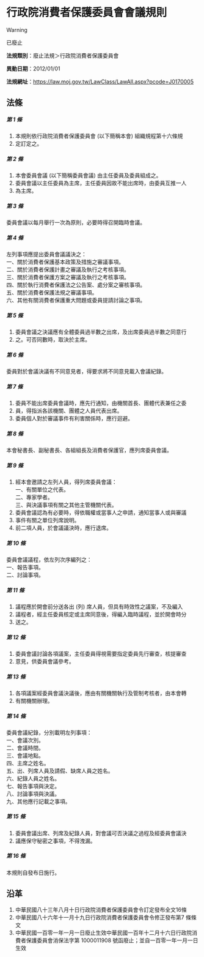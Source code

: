 # 行政院消費者保護委員會會議規則


> [!WARNING]
> 已廢止


**法規類別**：廢止法規＞行政院消費者保護委員會

**異動日期**：2012/01/01  

**法規網址**：https://law.moj.gov.tw/LawClass/LawAll.aspx?pcode=J0170005



## 法條
##### 第 1 條
1. 本規則依行政院消費者保護委員會 (以下簡稱本會) 組織規程第十六條規
1. 定訂定之。

##### 第 2 條
1. 本會委員會議 (以下簡稱委員會議) 由主任委員及委員組成之。
1. 委員會議以主任委員為主席，主任委員因故不能出席時，由委員互推一人
1. 為主席。

##### 第 3 條
委員會議以每月舉行一次為原則，必要時得召開臨時會議。

##### 第 4 條
左列事項應提出委員會議議決之：  
一、關於消費者保護基本政策及措施之審議事項。  
二、關於消費者保護計畫之審議及執行之考核事項。  
三、關於消費者保護方案之審議及執行之考核事項。  
四、關於執行消費者保護法之公告案、處分案之審核事項。  
五、關於消費者保護法規之審議事項。  
六、其他有關消費者保護重大問題或委員提請討論之事項。

##### 第 5 條
1. 委員會議之決議應有全體委員過半數之出席，及出席委員過半數之同意行
1. 之。可否同數時，取決於主席。

##### 第 6 條
委員對於會議決議有不同意見者，得要求將不同意見載入會議紀錄。

##### 第 7 條
1. 委員不能出席委員會議時，應先行通知，由機關首長、團體代表兼任之委
1. 員，得指派各該機關、團體之人員代表出席。
1. 委員個人對於審議事件有利害關係時，應行迴避。

##### 第 8 條
本會秘書長、副秘書長、各組組長及消費者保護官，應列席委員會議。

##### 第 9 條
1. 經本會邀請之左列人員，得列席委員會議：  
一、有關單位之代表。  
二、專家學者。  
三、與決議事項有關之其他主管機關代表。
1. 委員會議認為有必要時，得依職權或當事人之申請，通知當事人或與審議
1. 事件有關之單位列席說明。
1. 前二項人員，於會議議決時，應行退席。

##### 第 10 條
委員會議議程，依左列次序編列之：  
一、報告事項。  
二、討論事項。

##### 第 11 條
1. 議程應於開會前分送各出 (列) 席人員，但具有時效性之議案，不及編入
1. 議程者，經主任委員核定或主席同意後，得編入臨時議程，並於開會時分
1. 送之。

##### 第 12 條
1. 委員會議討論各項議案，主任委員得視需要指定委員先行審查，核提審查
1. 意見，供委員會議參考。

##### 第 13 條
1. 各項議案經委員會議決議後，應由有關機關執行及管制考核者，由本會轉
1. 有關機關辦理。

##### 第 14 條
委員會議紀錄，分別載明左列事項：  
一、會議次別。  
二、會議時間。  
三、會議地點。  
四、主席之姓名。  
五、出、列席人員及請假、缺席人員之姓名。  
六、紀錄人員之姓名。  
七、報告事項與決定。  
八、討論事項與決議。  
九、其他應行記載之事項。

##### 第 15 條
1. 委員會議出席、列席及紀錄人員，對會議可否決議之過程及經委員會議決
1. 議應保守秘密之事項，不得洩漏。

##### 第 16 條
本規則自發布日施行。

## 沿革
1. 中華民國八十三年八月十日行政院消費者保護委員會令訂定發布全文16條
1. 中華民國八十六年十一月十九日行政院消費者保護委員會令修正發布第7 條條文
1. 中華民國一百零一年一月一日廢止生效中華民國一百年十二月十六日行政院消費者保護委員會消保法字第 1000011908 號函廢止；並自一百零一年一月一日生效
